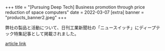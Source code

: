 +++
title = "[Pursuing Deep Tech] Business promotion through price reduction of space computers"
date = 2022-03-07
[extra]
banner = "products_banner2.jpeg"
+++

弊社の製品と活動について、日刊工業新聞社の「ニュースイッチ」にディープテック特集記事として掲載されました。

[article link](https://newswitch.jp/p/31131)
